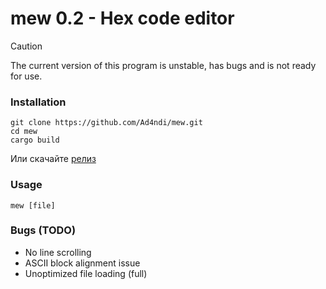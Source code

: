 # mew 0.2 - Hex code editor

> [!CAUTION]
> The current version of this program is unstable, has bugs and is not ready for use.

### Installation
```shell
git clone https://github.com/Ad4ndi/mew.git
cd mew
cargo build
```
Или скачайте [релиз](https://github.com/Ad4ndi/mew/releases)
### Usage
```shell
mew [file]
```

### Bugs (TODO)

- No line scrolling
- ASCII block alignment issue
- Unoptimized file loading (full)
